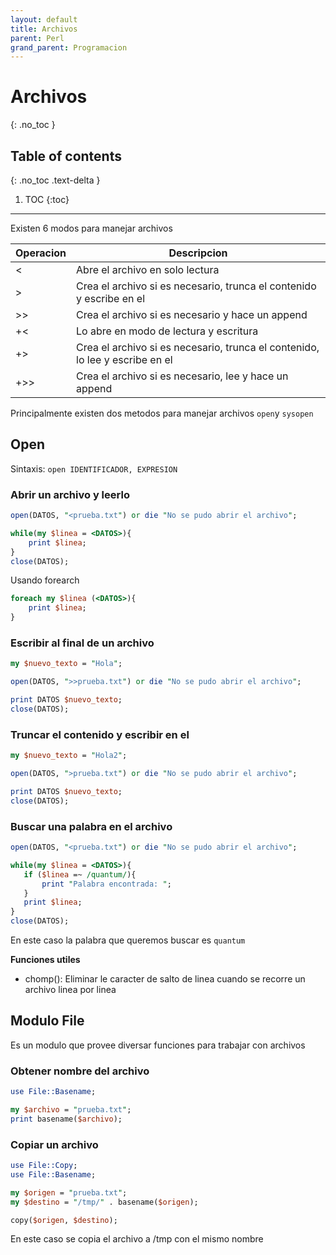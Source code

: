 ```yaml
---
layout: default
title: Archivos
parent: Perl
grand_parent: Programacion
---
```


# Archivos
{: .no_toc }

## Table of contents
{: .no_toc .text-delta }

1. TOC
{:toc}

---

Existen 6 modos para manejar archivos

| Operacion | Descripcion                                                                  |
| --------- | ---------------------------------------------------------------------------- |
| &lt;      | Abre el archivo en solo lectura                                              |
| &gt;      | Crea el archivo si es necesario, trunca el contenido y escribe en el         |
| >>        | Crea el archivo si es necesario y hace un append                             |
| +&lt;     | Lo abre en modo de lectura y escritura                                       |
| +&gt;     | Crea el archivo si es necesario, trunca el contenido, lo lee y escribe en el |
| +>>       | Crea el archivo si es necesario, lee y hace un append                        |

Principalmente existen dos metodos para manejar archivos ```open```y ```sysopen```

## Open
Sintaxis: ```open IDENTIFICADOR, EXPRESION```

### Abrir un archivo y leerlo

```perl
open(DATOS, "<prueba.txt") or die "No se pudo abrir el archivo";

while(my $linea = <DATOS>){
	print $linea;
}
close(DATOS);
```
Usando forearch
```perl
foreach my $linea (<DATOS>){
	print $linea;
}
```

### Escribir al final de un archivo

```perl
my $nuevo_texto = "Hola";

open(DATOS, ">>prueba.txt") or die "No se pudo abrir el archivo";

print DATOS $nuevo_texto;
close(DATOS);
```

### Truncar el contenido y escribir en el

```perl
my $nuevo_texto = "Hola2";

open(DATOS, ">prueba.txt") or die "No se pudo abrir el archivo";

print DATOS $nuevo_texto;
close(DATOS);
```

### Buscar una palabra en el archivo

 ```perl
 open(DATOS, "<prueba.txt") or die "No se pudo abrir el archivo";

while(my $linea = <DATOS>){
	if ($linea =~ /quantum/){
		print "Palabra encontrada: ";
	}
	print $linea;
}
close(DATOS);
 ```
 En este caso la palabra que queremos buscar es ```quantum```
 
**Funciones utiles**
- chomp(): Eliminar le caracter de salto de linea cuando se recorre un archivo linea por linea

## Modulo File
Es un modulo que provee diversar funciones para trabajar con archivos

### Obtener nombre del archivo

```perl
use File::Basename;

my $archivo = "prueba.txt";
print basename($archivo);
```

### Copiar un archivo

```perl
use File::Copy;
use File::Basename;

my $origen = "prueba.txt";
my $destino = "/tmp/" . basename($origen);

copy($origen, $destino);
```
En este caso se copia el archivo a /tmp con el mismo nombre